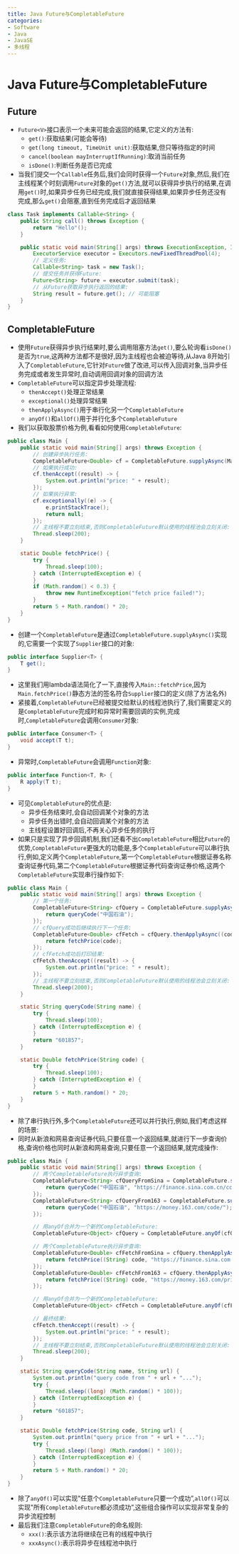 ```yaml
---
title: Java Future与CompletableFuture
categories:
- Software
- Java
- JavaSE
- 多线程
---
```

# Java Future与CompletableFuture

## Future

- `Future<V>`接口表示一个未来可能会返回的结果,它定义的方法有:
  - `get()`:获取结果(可能会等待)
  - `get(long timeout, TimeUnit unit)`:获取结果,但只等待指定的时间
  - `cancel(boolean mayInterruptIfRunning)`:取消当前任务
  - `isDone()`:判断任务是否已完成
- 当我们提交一个`Callable`任务后,我们会同时获得一个`Future`对象,然后,我们在主线程某个时刻调用`Future`对象的`get()`方法,就可以获得异步执行的结果,在调用`get()`时,如果异步任务已经完成,我们就直接获得结果,如果异步任务还没有完成,那么`get()`会阻塞,直到任务完成后才返回结果

```java
class Task implements Callable<String> {
    public String call() throws Exception {
        return "Hello"();
    }

    public static void main(String[] args) throws ExecutionException, InterruptedException {
        ExecutorService executor = Executors.newFixedThreadPool(4);
        // 定义任务:
        Callable<String> task = new Task();
        // 提交任务并获得Future:
        Future<String> future = executor.submit(task);
        // 从Future获取异步执行返回的结果:
        String result = future.get(); // 可能阻塞
    }
}
```

## CompletableFuture

- 使用`Future`获得异步执行结果时,要么调用阻塞方法`get()`,要么轮询看`isDone()`是否为`true`,这两种方法都不是很好,因为主线程也会被迫等待,从Java 8开始引入了`CompletableFuture`,它针对`Future`做了改进,可以传入回调对象,当异步任务完成或者发生异常时,自动调用回调对象的回调方法
- `CompletableFuture`可以指定异步处理流程:
  - `thenAccept()`处理正常结果
  - `exceptional()`处理异常结果
  - `thenApplyAsync()`用于串行化另一个`CompletableFuture`
  - `anyOf()`和`allOf()`用于并行化多个`CompletableFuture`
- 我们以获取股票价格为例,看看如何使用`CompletableFuture`:

```java
public class Main {
    public static void main(String[] args) throws Exception {
        // 创建异步执行任务:
        CompletableFuture<Double> cf = CompletableFuture.supplyAsync(Main::fetchPrice);
        // 如果执行成功:
        cf.thenAccept((result) -> {
            System.out.println("price: " + result);
        });
        // 如果执行异常:
        cf.exceptionally((e) -> {
            e.printStackTrace();
            return null;
        });
        // 主线程不要立刻结束,否则CompletableFuture默认使用的线程池会立刻关闭:
        Thread.sleep(200);
    }

    static Double fetchPrice() {
        try {
            Thread.sleep(100);
        } catch (InterruptedException e) {
        }
        if (Math.random() < 0.3) {
            throw new RuntimeException("fetch price failed!");
        }
        return 5 + Math.random() * 20;
    }
}
```

- 创建一个`CompletableFuture`是通过`CompletableFuture.supplyAsync()`实现的,它需要一个实现了`Supplier`接口的对象:

```java
public interface Supplier<T> {
    T get();
}
```

- 这里我们用lambda语法简化了一下,直接传入`Main::fetchPrice`,因为`Main.fetchPrice()`静态方法的签名符合`Supplier`接口的定义(除了方法名外)
- 紧接着,`CompletableFuture`已经被提交给默认的线程池执行了,我们需要定义的是`CompletableFuture`完成时和异常时需要回调的实例,完成时,`CompletableFuture`会调用`Consumer`对象:

```java
public interface Consumer<T> {
    void accept(T t);
}
```

- 异常时,`CompletableFuture`会调用`Function`对象:

```java
public interface Function<T, R> {
    R apply(T t);
}
```

- 可见`CompletableFuture`的优点是:
  - 异步任务结束时,会自动回调某个对象的方法
  - 异步任务出错时,会自动回调某个对象的方法
  - 主线程设置好回调后,不再关心异步任务的执行
- 如果只是实现了异步回调机制,我们还看不出`CompletableFuture`相比`Future`的优势,`CompletableFuture`更强大的功能是,多个`CompletableFuture`可以串行执行,例如,定义两个`CompletableFuture`,第一个`CompletableFuture`根据证券名称查询证券代码,第二个`CompletableFuture`根据证券代码查询证券价格,这两个`CompletableFuture`实现串行操作如下:

```java
public class Main {
    public static void main(String[] args) throws Exception {
        // 第一个任务:
        CompletableFuture<String> cfQuery = CompletableFuture.supplyAsync(() -> {
            return queryCode("中国石油");
        });
        // cfQuery成功后继续执行下一个任务:
        CompletableFuture<Double> cfFetch = cfQuery.thenApplyAsync((code) -> {
            return fetchPrice(code);
        });
        // cfFetch成功后打印结果:
        cfFetch.thenAccept((result) -> {
            System.out.println("price: " + result);
        });
        // 主线程不要立刻结束,否则CompletableFuture默认使用的线程池会立刻关闭:
        Thread.sleep(2000);
    }

    static String queryCode(String name) {
        try {
            Thread.sleep(100);
        } catch (InterruptedException e) {
        }
        return "601857";
    }

    static Double fetchPrice(String code) {
        try {
            Thread.sleep(100);
        } catch (InterruptedException e) {
        }
        return 5 + Math.random() * 20;
    }
}
```

- 除了串行执行外,多个`CompletableFuture`还可以并行执行,例如,我们考虑这样的场景:
- 同时从新浪和网易查询证券代码,只要任意一个返回结果,就进行下一步查询价格,查询价格也同时从新浪和网易查询,只要任意一个返回结果,就完成操作:

```java
public class Main {
    public static void main(String[] args) throws Exception {
        // 两个CompletableFuture执行异步查询:
        CompletableFuture<String> cfQueryFromSina = CompletableFuture.supplyAsync(() -> {
            return queryCode("中国石油", "https://finance.sina.com.cn/code/");
        });
        CompletableFuture<String> cfQueryFrom163 = CompletableFuture.supplyAsync(() -> {
            return queryCode("中国石油", "https://money.163.com/code/");
        });

        // 用anyOf合并为一个新的CompletableFuture:
        CompletableFuture<Object> cfQuery = CompletableFuture.anyOf(cfQueryFromSina, cfQueryFrom163);

        // 两个CompletableFuture执行异步查询:
        CompletableFuture<Double> cfFetchFromSina = cfQuery.thenApplyAsync((code) -> {
            return fetchPrice((String) code, "https://finance.sina.com.cn/price/");
        });
        CompletableFuture<Double> cfFetchFrom163 = cfQuery.thenApplyAsync((code) -> {
            return fetchPrice((String) code, "https://money.163.com/price/");
        });

        // 用anyOf合并为一个新的CompletableFuture:
        CompletableFuture<Object> cfFetch = CompletableFuture.anyOf(cfFetchFromSina, cfFetchFrom163);

        // 最终结果:
        cfFetch.thenAccept((result) -> {
            System.out.println("price: " + result);
        });
        // 主线程不要立刻结束,否则CompletableFuture默认使用的线程池会立刻关闭:
        Thread.sleep(200);
    }

    static String queryCode(String name, String url) {
        System.out.println("query code from " + url + "...");
        try {
            Thread.sleep((long) (Math.random() * 100));
        } catch (InterruptedException e) {
        }
        return "601857";
    }

    static Double fetchPrice(String code, String url) {
        System.out.println("query price from " + url + "...");
        try {
            Thread.sleep((long) (Math.random() * 100));
        } catch (InterruptedException e) {
        }
        return 5 + Math.random() * 20;
    }
}
```

- 除了`anyOf()`可以实现"任意个`CompletableFuture`只要一个成功”,`allOf()`可以实现"所有`CompletableFuture`都必须成功”,这些组合操作可以实现非常复杂的异步流程控制
- 最后我们注意`CompletableFuture`的命名规则:
  - `xxx()`:表示该方法将继续在已有的线程中执行
  - `xxxAsync()`:表示将异步在线程池中执行